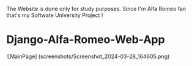 The Website is done only for study purposes. Since I'm Alfa Romeo fan that's my Softwate University Project !

# Django-Alfa-Romeo-Web-App

![MainPage] (screenshots/Screenshot_2024-03-28_164605.png)